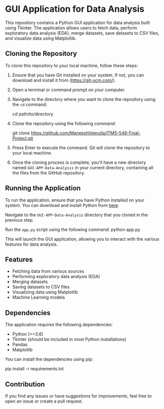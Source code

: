 # GUI Application for Data Analysis

This repository contains a Python GUI application for data analysis built using Tkinter. The application allows users to fetch data, perform exploratory data analysis (EDA), merge datasets, save datasets to CSV files, and visualize data using Matplotlib.

## Cloning the Repository

To clone this repository to your local machine, follow these steps:

1. Ensure that you have Git installed on your system. If not, you can download and install it from (https://git-scm.com/).

2. Open a terminal or command prompt on your computer.

3. Navigate to the directory where you want to clone the repository using the `cd` command:

    cd path/to/directory

4. Clone the repository using the following command:

    git clone https://github.com/ManeeshVeerulla/ITMS-548-Final-Project.git

5. Press Enter to execute the command. Git will clone the repository to your local machine.

6. Once the cloning process is complete, you'll have a new directory named `GUI-APP-Data-Analysis` in your current directory, containing all the files from the GitHub repository.

## Running the Application

To run the application, ensure that you have Python installed on your system. You can download and install Python from [here](https://www.python.org/downloads/).

Navigate to the `GUI-APP-Data-Analysis` directory that you cloned in the previous step.

Run the `app.py` script using the following command:
python app.py

This will launch the GUI application, allowing you to interact with the various features for data analysis.

## Features

- Fetching data from various sources
- Performing exploratory data analysis (EDA)
- Merging datasets
- Saving datasets to CSV files
- Visualizing data using Matplotlib
- Machine Learning models

## Dependencies

The application requires the following dependencies:
- Python (>=3.6)
- Tkinter (should be included in most Python installations)
- Pandas
- Matplotlib

You can install the dependencies using pip:

pip install -r requirements.txt

## Contribution

If you find any issues or have suggestions for improvements, feel free to open an issue or create a pull request.
